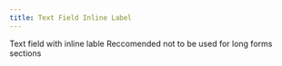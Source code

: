```yaml
---
title: Text Field Inline Label
---
```

Text field with inline lable
Reccomended not to be used for long forms sections